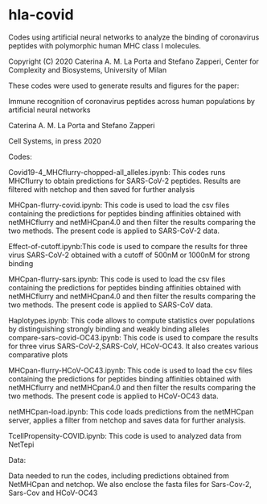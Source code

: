 # hla-covid
Codes using artificial neural networks to analyze the binding of coronavirus peptides with polymorphic human MHC class I molecules.

Copyright (C) 2020 Caterina A. M. La Porta and Stefano Zapperi, 
 Center for Complexity and Biosystems, University of Milan

These codes were used to generate results and figures for the paper:

Immune recognition of coronavirus peptides across human populations 
by artificial neural networks

Caterina A. M. La Porta and Stefano Zapperi

Cell Systems, in press 2020

Codes:

Covid19-4_MHCflurry-chopped-all_alleles.ipynb: This codes runs MHCflurry to obtain predictions for SARS-CoV-2 peptides. Results are filtered with netchop and then saved for further analysis

MHCpan-flurry-covid.ipynb: This code is used to load the csv files containing the predictions for peptides binding affinities obtained with netMHCflurry and netMHCpan4.0 and then filter the results comparing the two methods. The present code is applied to SARS-CoV-2 data.

Effect-of-cutoff.ipynb:This code is used to compare the results for three virus SARS-CoV-2 obtained with a cutoff of 500nM or 1000nM for strong binding				

MHCpan-flurry-sars.ipynb: This code is used to load the csv files containing the predictions for peptides binding affinities obtained with netMHCflurry and netMHCpan4.0 and then filter the results comparing the two methods. The present code is applied to SARS-CoV data.

Haplotypes.ipynb: This code allows to compute statistics over populations by distinguishing strongly binding and weakly binding alleles			
compare-sars-covid-OC43.ipynb: This code is used to compare the results for three virus SARS-CoV-2,SARS-CoV, HCoV-OC43. It also creates various comparative plots

MHCpan-flurry-HCoV-OC43.ipynb: This code is used to load the csv files containing the predictions for peptides binding affinities obtained with netMHCflurry and netMHCpan4.0 and then filter the results comparing the two methods. The present code is applied to HCoV-OC43 data.
	
netMHCpan-load.ipynb: This code loads predictions from the netMHCpan server, applies a filter from netchop and saves data for further analysis.

TcellPropensity-COVID.ipynb: This code is used to analyzed data from NetTepi

Data:

Data needed to run the codes, including predictions obtained from NetMHCpan and netchop.
We also enclose the fasta files for Sars-Cov-2, Sars-Cov and HCoV-OC43
 
 

